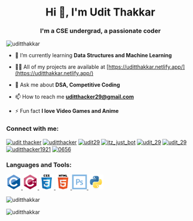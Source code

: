<h1 align="center">Hi 👋, I'm Udit Thakkar</h1>
<h3 align="center">I'm a CSE undergrad, a passionate coder</h3>

<p align="left"> <img src="https://komarev.com/ghpvc/?username=uditthakkar&label=Profile%20views&color=0e75b6&style=flat" alt="uditthakkar" /> </p>

- 🌱 I’m currently learning **Data Structures and Machine Learning**

- 👨‍💻 All of my projects are available at [https://uditthakkar.netlify.app/](https://uditthakkar.netlify.app/)

- 💬 Ask me about **DSA, Competitive Coding**

- 📫 How to reach me **uditthacker29@gmail.com**

- ⚡ Fun fact **I love Video Games and Anime**

<h3 align="left">Connect with me:</h3>
<p align="left">
<a href="https://linkedin.com/in/udit thacker" target="blank"><img align="center" src="https://raw.githubusercontent.com/rahuldkjain/github-profile-readme-generator/master/src/images/icons/Social/linked-in-alt.svg" alt="udit thacker" height="30" width="40" /></a>
<a href="https://kaggle.com/uditthacker" target="blank"><img align="center" src="https://raw.githubusercontent.com/rahuldkjain/github-profile-readme-generator/master/src/images/icons/Social/kaggle.svg" alt="uditthacker" height="30" width="40" /></a>
<a href="https://instagram.com/udit29" target="blank"><img align="center" src="https://raw.githubusercontent.com/rahuldkjain/github-profile-readme-generator/master/src/images/icons/Social/instagram.svg" alt="udit29" height="30" width="40" /></a>
<a href="https://www.youtube.com/c/itz_just_bot" target="blank"><img align="center" src="https://raw.githubusercontent.com/rahuldkjain/github-profile-readme-generator/master/src/images/icons/Social/youtube.svg" alt="itz_just_bot" height="30" width="40" /></a>
<a href="https://www.codechef.com/users/udit_29" target="blank"><img align="center" src="https://cdn.jsdelivr.net/npm/simple-icons@3.1.0/icons/codechef.svg" alt="udit_29" height="30" width="40" /></a>
<a href="https://www.leetcode.com/udit_29" target="blank"><img align="center" src="https://raw.githubusercontent.com/rahuldkjain/github-profile-readme-generator/master/src/images/icons/Social/leet-code.svg" alt="udit_29" height="30" width="40" /></a>
<a href="https://auth.geeksforgeeks.org/user/uditthacker1921" target="blank"><img align="center" src="https://raw.githubusercontent.com/rahuldkjain/github-profile-readme-generator/master/src/images/icons/Social/geeks-for-geeks.svg" alt="uditthacker1921" height="30" width="40" /></a>
<a href="https://discord.gg/0656" target="blank"><img align="center" src="https://raw.githubusercontent.com/rahuldkjain/github-profile-readme-generator/master/src/images/icons/Social/discord.svg" alt="0656" height="30" width="40" /></a>
</p>

<h3 align="left">Languages and Tools:</h3>
<p align="left"> <a href="https://www.cprogramming.com/" target="_blank"> <img src="https://raw.githubusercontent.com/devicons/devicon/master/icons/c/c-original.svg" alt="c" width="40" height="40"/> </a> <a href="https://www.w3schools.com/cpp/" target="_blank"> <img src="https://raw.githubusercontent.com/devicons/devicon/master/icons/cplusplus/cplusplus-original.svg" alt="cplusplus" width="40" height="40"/> </a> <a href="https://www.w3schools.com/css/" target="_blank"> <img src="https://raw.githubusercontent.com/devicons/devicon/master/icons/css3/css3-original-wordmark.svg" alt="css3" width="40" height="40"/> </a> <a href="https://www.w3.org/html/" target="_blank"> <img src="https://raw.githubusercontent.com/devicons/devicon/master/icons/html5/html5-original-wordmark.svg" alt="html5" width="40" height="40"/> </a> <a href="https://www.photoshop.com/en" target="_blank"> <img src="https://raw.githubusercontent.com/devicons/devicon/master/icons/photoshop/photoshop-line.svg" alt="photoshop" width="40" height="40"/> </a> <a href="https://www.python.org" target="_blank"> <img src="https://raw.githubusercontent.com/devicons/devicon/master/icons/python/python-original.svg" alt="python" width="40" height="40"/> </a> </p>

<p><img align="center" src="https://github-readme-stats.vercel.app/api/top-langs?username=uditthakkar&show_icons=true&locale=en&layout=compact" alt="uditthakkar" /></p>

<p><img align="center" src="https://github-readme-streak-stats.herokuapp.com/?user=uditthakkar&" alt="uditthakkar" /></p>
